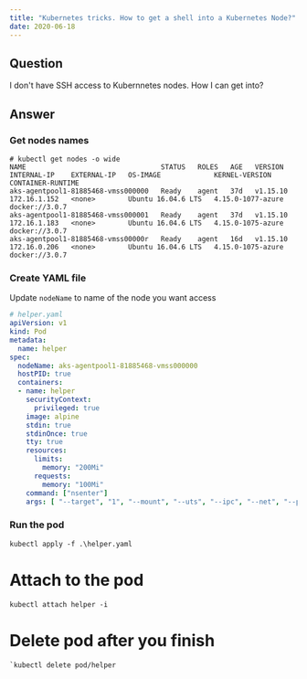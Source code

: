 ```yaml
---
title: "Kubernetes tricks. How to get a shell into a Kubernetes Node?"
date: 2020-06-18
---
```


##  **Question**

I don't have SSH access to Kubernnetes nodes. How I can get into?  

##  **Answer**

###  Get nodes names

```shell
# kubectl get nodes -o wide
NAME                                 STATUS   ROLES   AGE   VERSION    INTERNAL-IP    EXTERNAL-IP   OS-IMAGE             KERNEL-VERSION      CONTAINER-RUNTIME
aks-agentpool1-81885468-vmss000000   Ready    agent   37d   v1.15.10   172.16.1.152   <none>        Ubuntu 16.04.6 LTS   4.15.0-1077-azure   docker://3.0.7
aks-agentpool1-81885468-vmss000001   Ready    agent   37d   v1.15.10   172.16.1.183   <none>        Ubuntu 16.04.6 LTS   4.15.0-1075-azure   docker://3.0.7
aks-agentpool1-81885468-vmss00000r   Ready    agent   16d   v1.15.10   172.16.0.206   <none>        Ubuntu 16.04.6 LTS   4.15.0-1075-azure   docker://3.0.7
```

###  Create YAML file

Update `nodeName` to name of the node you want access

```yaml
# helper.yaml
apiVersion: v1
kind: Pod
metadata:
  name: helper
spec:
  nodeName: aks-agentpool1-81885468-vmss000000
  hostPID: true
  containers:
  - name: helper
    securityContext: 
      privileged: true
    image: alpine
    stdin: true
    stdinOnce: true
    tty: true
    resources:
      limits:
        memory: "200Mi"
      requests:
        memory: "100Mi"
    command: ["nsenter"]
    args: [ "--target", "1", "--mount", "--uts", "--ipc", "--net", "--pid", "--", "bash", "-l" ]
```
###  Run the pod
```shell
kubectl apply -f .\helper.yaml
```

#  Attach to the pod
```shell
kubectl attach helper -i
``` 

#  Delete pod after you finish
```shell
`kubectl delete pod/helper
```
